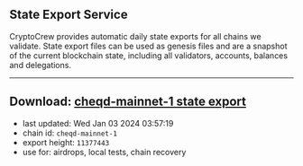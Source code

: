 ## State Export Service
CryptoCrew provides automatic daily state exports for all chains we validate. State export files can be used as genesis files and are a snapshot of the current blockchain state, including all validators, accounts, balances and delegations.

---
**Download: [cheqd-mainnet-1 state export](https://dl.ccvalidators.com/SERVICE/cheqd/cheqd-mainnet-1_export_11377443.json)**
---

- last updated: Wed Jan 03 2024 03:57:19
- chain id: `cheqd-mainnet-1`
- export height: `11377443`
- use for: airdrops, local tests, chain recovery
